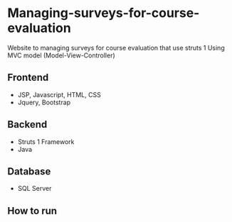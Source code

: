 # Managing-surveys-for-course-evaluation
Website to managing surveys for course evaluation that use struts 1
Using MVC model (Model-View-Controller)

## Frontend
- JSP, Javascript, HTML, CSS
- Jquery, Bootstrap

## Backend
- Struts 1 Framework
- Java

## Database
- SQL Server

## How to run
